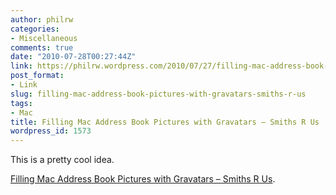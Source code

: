 ```yaml
---
author: philrw
categories:
- Miscellaneous
comments: true
date: "2010-07-28T00:27:44Z"
link: https://philrw.wordpress.com/2010/07/27/filling-mac-address-book-pictures-with-gravatars-smiths-r-us/
post_format:
- Link
slug: filling-mac-address-book-pictures-with-gravatars-smiths-r-us
tags:
- Mac
title: Filling Mac Address Book Pictures with Gravatars – Smiths R Us
wordpress_id: 1573
---
```


This is a pretty cool idea.

[Filling Mac Address Book Pictures with Gravatars – Smiths R Us](http://smithsrus.com/filling-mac-address-book-pictures-with-gravatars/).
